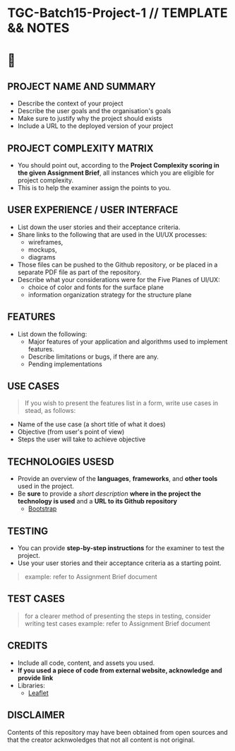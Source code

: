 # TGC-Batch15-Project-1 // TEMPLATE && NOTES

# 
## PROJECT NAME AND SUMMARY
- Describe the context of your project
- Describe the user goals and the organisation's goals
- Make sure to justify why the project should exists
- Include a URL to the deployed version of your project

## PROJECT COMPLEXITY MATRIX
- You should point out, according to the **Project Complexity scoring in the given Assignment Brief**, all instances which you are eligible for project complexity. 
- This is to help the examiner assign the points to you.

## USER EXPERIENCE / USER INTERFACE
- List down the user stories and their acceptance criteria.
- Share links to the following that are used in the UI/UX processes: 
 	*	wireframes, 
	* mockups, 
	* diagrams 
- Those files can be pushed to the Github repository, or be placed in a separate PDF file as part of the repository.
- Describe what your considerations were for the Five Planes of UI/UX: 
 	*	choice of color and fonts for the surface plane 
	* information organization strategy for the structure plane 

## FEATURES
- List down the following:
	* Major features of your application and algorithms used to implement features.
	* Describe limitations or bugs, if there are any.
	* Pending implementations

## USE CASES
> If you wish to present the features list in a form, write use cases in stead, as follows:
- Name of the use case (a short title of what it does)
- Objective (from user's point of view)
- Steps the user will take to achieve objective

## TECHNOLOGIES USESD
- Provide an overview of the **languages**, **frameworks**, and **other tools** used in the project.
- Be **sure** to provide a *short description* **where in the project the technology is used** and a **URL to its Github repository**
	* [Bootstrap](https://github.com/twbs/bootstrap)

## TESTING
- You can provide **step-by-step instructions** for the examiner to test the project.
- Use your user stories and their acceptance criteria as a starting point.
> example: refer to Assignment Brief document

## TEST CASES
> for a clearer method of presenting the steps in testing, consider writing test cases
> example: refer to Assignment Brief document

## CREDITS
- Include all code, content, and assets you used. 
- **If you used a piece of code from external website, acknowledge and provide link**
- Libraries:
	* [Leaflet](https://github.com/Leaflet/Leaflet)
	
## DISCLAIMER
Contents of this repository may have been obtained from open sources and that the creator acknwoledges that not all content is not original.
